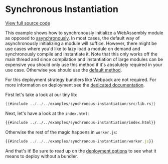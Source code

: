 # Synchronous Instantiation

[View full source code][code]

[code]: https://github.com/rustwasm/wasm-bindgen/tree/master/examples/synchronous-instantiation

This example shows how to synchronously initialize a WebAssembly module as opposed to [asynchronously][without-bundler]. In most cases, the default way of asynchronously initializing a module will suffice. However, there might be use cases where you'd like to lazy load a module on demand and synchronously compile and instantiate it. Note that this only works off the main thread and since compilation and instantiation of large modules can be expensive you should only use this method if it's absolutely required in your use case. Otherwise you should use the [default method][without-bundler].

For this deployment strategy bundlers like Webpack are not required. For more information on deployment see the [dedicated
documentation][deployment].

First let's take a look at our tiny lib:

```rust
{{#include ../../../examples/synchronous-instantiation/src/lib.rs}}
```

Next, let's have a look at the `index.html`:

```html
{{#include ../../../examples/synchronous-instantiation/index.html}}
```

Otherwise the rest of the magic happens in `worker.js`:

```js
{{#include ../../../examples/synchronous-instantiation/worker.js}}
```

And that's it! Be sure to read up on the [deployment options][deployment] to see what it means to deploy without a bundler.

[deployment]: ../reference/deployment.html
[without-bundler]: ./without-a-bundler.html
